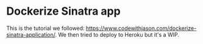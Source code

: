# Dockerize Sinatra app

This is the tutorial we followed: https://www.codewithjason.com/dockerize-sinatra-application/. We then tried to deploy to Heroku but it's a WIP.
